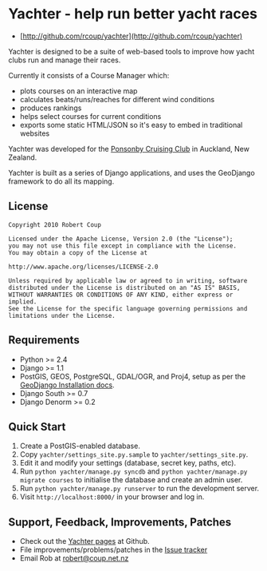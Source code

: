 Yachter - help run better yacht races
=====================================

 * [http://github.com/rcoup/yachter](http://github.com/rcoup/yachter)

Yachter is designed to be a suite of web-based tools to improve how yacht
clubs run and manage their races.

Currently it consists of a Course Manager which:

 * plots courses on an interactive map
 * calculates beats/runs/reaches for different wind conditions
 * produces rankings
 * helps select courses for current conditions
 * exports some static HTML/JSON so it's easy to embed in traditional
   websites

Yachter was developed for the [Ponsonby Cruising Club](www.pcc.org.nz) 
in Auckland, New Zealand.

Yachter is built as a series of Django applications, and uses the
GeoDjango framework to do all its mapping.

License
-------

    Copyright 2010 Robert Coup

    Licensed under the Apache License, Version 2.0 (the "License");
    you may not use this file except in compliance with the License.
    You may obtain a copy of the License at

    http://www.apache.org/licenses/LICENSE-2.0

    Unless required by applicable law or agreed to in writing, software
    distributed under the License is distributed on an "AS IS" BASIS,
    WITHOUT WARRANTIES OR CONDITIONS OF ANY KIND, either express or implied.
    See the License for the specific language governing permissions and
    limitations under the License.

Requirements
------------

 * Python >= 2.4
 * Django >= 1.1
 * PostGIS, GEOS, PostgreSQL, GDAL/OGR, and Proj4, setup as per the 
   [GeoDjango Installation docs](http://geodjango.org/docs/install.html).
 * Django South >= 0.7
 * Django Denorm >= 0.2
 
Quick Start
-----------

 1. Create a PostGIS-enabled database.
 2. Copy `yachter/settings_site.py.sample` to `yachter/settings_site.py`.
 3. Edit it and modify your settings (database, secret key, paths, etc).
 4. Run `python yachter/manage.py syncdb` and `python yachter/manage.py migrate courses`
    to initialise the database and create an admin user.
 5. Run `python yachter/manage.py runserver` to run the development server.
 6. Visit `http://localhost:8000/` in your browser and log in.

Support, Feedback, Improvements, Patches
----------------------------------------

 * Check out the [Yachter pages](http://github.com/rcoup/yachter) at Github.
 * File improvements/problems/patches in the [Issue tracker](http://github.com/rcoup/yachter/issues)
 * Email Rob at [robert@coup.net.nz](mailto:robert@coup.net.nz)

